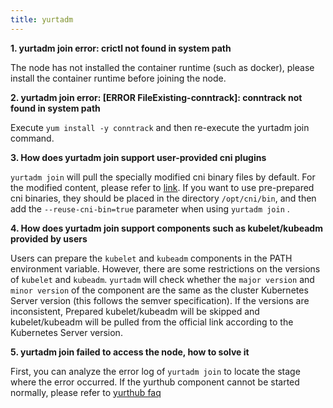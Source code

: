 ```yaml
---
title: yurtadm
---
```


**1. yurtadm join error: crictl not found in system path**

The node has not installed the container runtime (such as docker), please install the container runtime before joining the node.

**2. yurtadm join error: [ERROR FileExisting-conntrack]: conntrack not found in system path**

Execute `yum install -y conntrack` and then re-execute the yurtadm join command.

**3. How does yurtadm join support user-provided cni plugins**

`yurtadm join` will pull the specially modified cni binary files by default. For the modified content, please refer to [link](../user-manuals/network/edge-pod-network.md). If you want to use pre-prepared cni binaries, they should be placed in the directory `/opt/cni/bin`, and then add the `--reuse-cni-bin=true` parameter when using `yurtadm join` .

**4. How does yurtadm join support components such as kubelet/kubeadm provided by users**

Users can prepare the `kubelet` and `kubeadm` components in the PATH environment variable. However, there are some restrictions on the versions of `kubelet` and `kubeadm`. `yurtadm` will check whether the `major version` and `minor version` of the component are the same as the cluster Kubernetes Server version (this follows the semver specification). If the versions are inconsistent, Prepared kubelet/kubeadm will be skipped and kubelet/kubeadm will be pulled from the official link according to the Kubernetes Server version.

**5. yurtadm join failed to access the node, how to solve it**

First, you can analyze the error log of `yurtadm join` to locate the stage where the error occurred. If the yurthub component cannot be started normally, please refer to [yurthub faq](./yurthub.md)